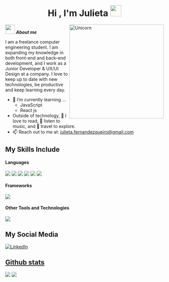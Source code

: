<h1 align="center">Hi , I'm Julieta <img src="https://media.giphy.com/media/hvRJCLFzcasrR4ia7z/giphy.gif" width="35"></h1>

<img align="right" width=300px alt="Unicorn" src="https://c.tenor.com/GN73MKBawZYAAAAi/busy-cute.gif" />

<img src="https://media.giphy.com/media/ObNTw8Uzwy6KQ/giphy.gif" width="30px">&nbsp;***About me***

I am a freelance computer engineering student. I am expanding my knowledge in both front-end and back-end development, and I work as a Junior Developer & UX/UI Design at a company. I love to keep up to date with new technologies, be productive and keep learning every day. 

- 🌱 I’m currently learning ...
  - JavaScript
  - React js
- Outside of technology, 📖 I love to read, 🎵 listen to music, and 🌴 travel to explore.
- 📫 Reach out to me at: <a href="julieta.fernandezqueiro@gmail.com">julieta.fernandezqueiro@gmail.com</a>

<h2> My Skills Include </h2>

<h4> Languages </h4>
<span> 
  <img src="https://img.shields.io/badge/HTML5-E34F26?style=for-the-badge&logo=html5&logoColor=white">
  <img src="https://img.shields.io/badge/CSS3-1572B6?style=for-the-badge&logo=css3&logoColor=white">
  <img src="https://img.shields.io/badge/JavaScript-F7DF1E?style=for-the-badge&logo=javascript&logoColor=black">
  <img src="https://img.shields.io/badge/C-00599C?style=for-the-badge&logo=c&logoColor=white">
  <img src="https://img.shields.io/badge/PHP-777BB4?style=for-the-badge&logo=php&logoColor=white">
  <img src="https://img.shields.io/badge/python-3670A0?style=for-the-badge&logo=python&logoColor=ffdd54">
</span>

<h4> Frameworks </h4>
<span>
  <img src="https://img.shields.io/badge/Bootstrap-563D7C?style=for-the-badge&logo=bootstrap&logoColor=white">
</span>

<h4> Other Tools and Technologies </h4>
<span>
  <img src="https://img.shields.io/badge/Git-F05032?style=for-the-badge&logo=git&logoColor=white">

</span>

<h2> My Social Media </h2>

<span> 
  <a href="https://www.linkedin.com/in/julieta-fernandez-queiro/">
    <img src="https://img.shields.io/badge/linkedin-%230077B5.svg?style=for-the-badge&logo=linkedin&logoColor=white" alt="LinkedIn">
    
</span>

<h2> Github stats </h2>

[![](https://github-readme-stats.vercel.app/api?username=julietafq&show_icons=true&theme=tokyonight&hide_border=true&locale=en)](https://github.com/Julietafq)
[![](https://github-readme-streak-stats.herokuapp.com/?user=julietafq&theme=material-palenight)](https://github.com/Julietafq)
</div>
